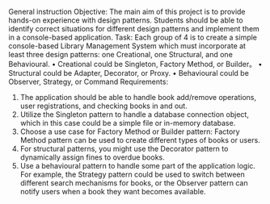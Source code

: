 General instruction
Objective: The main aim of this project is to provide hands-on experience with design patterns. Students should be able to identify correct situations for different design patterns and implement them in a console-based application.
Task: Each group of 4 is to create a simple console-based Library Management System which must incorporate at least three design patterns: one Creational, one Structural, and one Behavioural.
• Creational could be Singleton, Factory Method, or Builder。
• Structural could be Adapter, Decorator, or Proxy.
• Behavioural could be Observer, Strategy, or Command
Requirements:
1. The application should be able to handle book add/remove operations, user registrations,
and checking books in and out.
2. Utilize the Singleton pattern to handle a database connection object, which in this case
could be a simple file or in-memory database.
3. Choose a use case for Factory Method or Builder pattern: Factory Method pattern can be
used to create different types of books or users.
4. For structural patterns, you might use the Decorator pattern to dynamically assign fines to
overdue books.
5. Use a behavioural pattern to handle some part of the application logic. For example, the
Strategy pattern could be used to switch between different search mechanisms for books, or the Observer pattern can notify users when a book they want becomes available.
